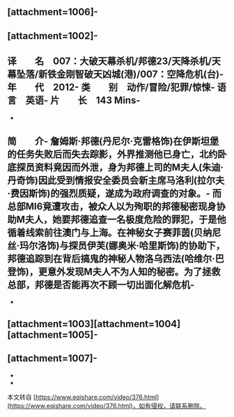 \[attachment=1006\]-
-
\[attachment=1002\]-
-
译　　名　007：大破天幕杀机/邦德23/天降杀机/天幕坠落/新铁金刚智破天凶城(港)/007：空降危机(台)-
年　　代　2012-
类　　别　动作/冒险/犯罪/惊悚-
语　　言　英语-
片　　长　143 Mins-
-
-
简　　介-
 詹姆斯·邦德(丹尼尔·克雷格饰)在伊斯坦堡的任务失败后而失去踪影，外界推测他已身亡，北约卧底探员资料竟因而外泄，身为邦德上司的M夫人(朱迪·丹奇饰)因此受到情报安全委员会新主席马洛利(拉尔夫·费因斯饰)的强烈质疑，遂成为政府调查的对象。-
 而总部MI6竟遭攻击，被众人以为殉职的邦德秘密现身协助M夫人，她要邦德追查一名极度危险的罪犯，于是他循着线索前往澳门与上海。在神秘女子赛菲茵(贝纳尼丝·玛尔洛饰)与探员伊芙(娜奥米·哈里斯饰)的协助下，邦德追踪到在背后搞鬼的神秘人物洛乌西法(哈维尔·巴登饰)，更意外发现M夫人不为人知的秘密。为了拯救总部，邦德是否能再次不顾一切出面化解危机-
-
-
\[attachment=1003\]\[attachment=1004\]\[attachment=1005\]-
-
\[attachment=1007\]-
-
-

-

本文转自 [https://www.eqishare.com/video/376.html](https://www.eqishare.com/video/376.html)，如有侵权，请联系删除。